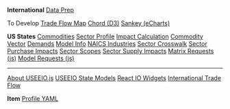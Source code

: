 <b>International</b>
<a href="../../profile/prep/">Data Prep</a>

To Develop
<a href="../../profile/trade/map/">Trade Flow Map</a>
<a href="../charts/d3/chord-diagram/">Chord (D3)</a><!-- https://nivo.rocks/chord/ -->
<a href="../charts/echarts/sankey-nodeAlign-left.html">Sankey (eCharts)</a>

<b>US States</b>
<a href="/useeio.js/footprint/commodities.html">Commodities</a></a>
<a href="/useeio.js/footprint/sector_profile.html">Sector Profile</a>
<a href="/useeio.js/footprint/calculation.html">Impact Calculation</a>
<a href="/useeio.js/footprint/commodity_vector.html">Commodity Vector</a>
<a href="/useeio.js/footprint/demands.html">Demands</a>
<a href="/useeio.js/footprint/model_info.html">Model Info</a>
<a href="/useeio.js/footprint/naics.html">NAICS Industries</a>
<a href="/useeio.js/footprint/sector_crosswalk.html">Sector Crosswalk</a>
<a href="/useeio.js/footprint/sector_purchase_impacts.html">Sector Purchase Impacts</a>
<a href="/useeio.js/footprint/sector_scopes.html">Sector Scopes</a>
<a href="/useeio.js/footprint/sector_supply_impacts.html">Sector Supply Impacts</a>
<a href="/useeio.js/footprint/matrix-requests.js">Matrix Requests (js)</a>
<a href="/useeio.js/footprint/model-requests.js">Model Requests (js)</a>
<hr>

<a href="/useeio.js/">About USEEIO.js</a>
<a href="/io/about/">USEEIO State Models</a>
<a href="https://model.earth/io/charts/">React IO Widgets</a>
<a href="/profile/trade/">International Trade Flow</a>

<b>Item</b>
<a href="../../profile/item/">Profile YAML</a></a>